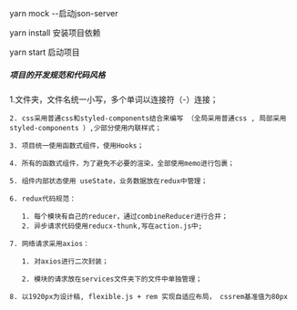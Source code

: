 yarn mock --启动json-server

yarn  install 安装项目依赖

yarn start 启动项目

##### 项目的开发规范和代码风格

   1.文件夹，文件名统一小写，多个单词以连接符（-）连接；

    2. css采用普通css和styled-components结合来编写 （全局采用普通css , 局部采用styled-components ）,少部分使用内联样式；

    3. 项目统一使用函数式组件，使用Hooks；

    4. 所有的函数式组件，为了避免不必要的渲染，全部使用memo进行包裹；

    5. 组件内部状态使用 useState，业务数据放在redux中管理；

    6. redux代码规范：

       1. 每个模块有自己的reducer，通过combineReducer进行合并；
       2. 异步请求代码使用reducx-thunk,写在action.js中;

    7. 网络请求采用axios：

       1. 对axios进行二次封装；

       2. 模块的请求放在services文件夹下的文件中单独管理；

    8. 以1920px为设计稿, flexible.js + rem 实现自适应布局， cssrem基准值为80px
